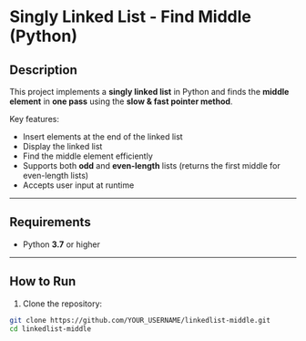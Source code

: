 #  Singly Linked List - Find Middle (Python)

##  Description
This project implements a **singly linked list** in Python and finds the **middle element** in **one pass** using the **slow & fast pointer method**.  

Key features:
- Insert elements at the end of the linked list
- Display the linked list
- Find the middle element efficiently
- Supports both **odd** and **even-length** lists (returns the first middle for even-length lists)
- Accepts user input at runtime

---

##  Requirements
- Python **3.7** or higher  

---

## How to Run
1. Clone the repository:
```bash
git clone https://github.com/YOUR_USERNAME/linkedlist-middle.git
cd linkedlist-middle
